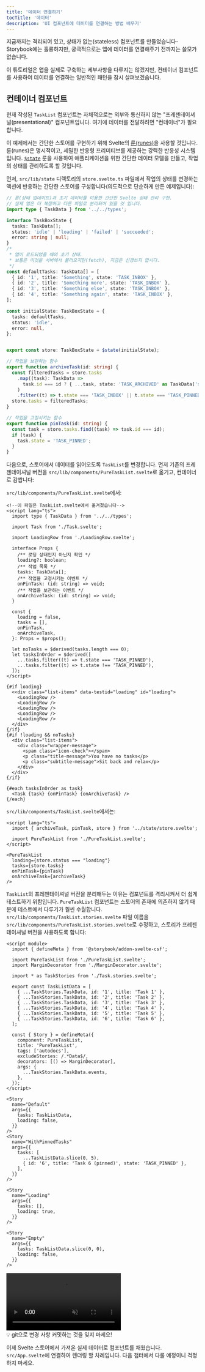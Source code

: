 ```yaml
---
title: '데이터 연결하기'
tocTitle: '데이터'
description: 'UI 컴포넌트에 데이터를 연결하는 방법 배우기'
---
```


지금까지는 격리되어 있고, 상태가 없는(stateless) 컴포넌트를 만들었습니다-Storybook에는 훌륭하지만, 궁극적으로는 앱에 데이터를 연결해주기 전까지는 쓸모가 없습니다.

이 튜토리얼은 앱을 실제로 구축하는 세부사항을 다루지는 않겠지만, 컨테이너 컴포넌트를 사용하여 데이터를 연결하는 일반적인 패턴을 잠시 살펴보겠습니다.

## 컨테이너 컴포넌트

현재 작성된 `TaskList` 컴포넌트는 자체적으로는 외부와 통신하지 않는 "프레젠테이셔널(presentational)" 컴포넌트입니다. 여기에 데이터를 전달하려면 "컨테이너"가 필요합니다.

이 예제에서는 간단한 스토어를 구현하기 위해 Svelte의 [룬(runes)](https://svelte.dev/docs/svelte/what-are-runes)을 사용할 것입니다. 룬(runes)은 명시적이고, 세밀한 반응형 프리미티브를 제공하는 강력한 반응성 시스템입니다. [`$state`](https://svelte.dev/docs/svelte/$state) 룬을 사용하여 애플리케이션을 위한 간단한 데이터 모델을 만들고, 작업의 상태를 관리하도록 할 것입니다.

먼저, `src/lib/state` 디렉토리의 `store.svelte.ts` 파일에서 작업의 상태를 변경하는 액션에 반응하는 간단한 스토어를 구성합니다(의도적으로 단순하게 만든 예제입니다):

```ts:title=src/lib/state/store.svelte.ts
// 룬(상태 업데이트)과 초기 데이터를 이용한 간단한 Svelte 상태 관리 구현.
// 실제 앱은 더 복잡하고 다른 파일로 분리되어 있을 것 입니다.
import type { TaskData } from '../../types';

interface TaskBoxState {
  tasks: TaskData[];
  status: 'idle' | 'loading' | 'failed' | 'succeeded';
  error: string | null;
}
/*
 * 앱이 로드되었을 때의 초기 상태.
 * 보통은 이것을 서버에서 불러오지만(fetch), 지금은 신경쓰지 맙시다.
 */
const defaultTasks: TaskData[] = [
  { id: '1', title: 'Something', state: 'TASK_INBOX' },
  { id: '2', title: 'Something more', state: 'TASK_INBOX' },
  { id: '3', title: 'Something else', state: 'TASK_INBOX' },
  { id: '4', title: 'Something again', state: 'TASK_INBOX' },
];

const initialState: TaskBoxState = {
  tasks: defaultTasks,
  status: 'idle',
  error: null,
};


export const store: TaskBoxState = $state(initialState);

// 작업을 보관하는 함수
export function archiveTask(id: string) {
  const filteredTasks = store.tasks
    .map((task): TaskData =>
      task.id === id ? { ...task, state: 'TASK_ARCHIVED' as TaskData['state'] } : task
    )
    .filter((t) => t.state === 'TASK_INBOX' || t.state === 'TASK_PINNED');
  store.tasks = filteredTasks;
}

// 작업을 고정시키는 함수
export function pinTask(id: string) {
  const task = store.tasks.find((task) => task.id === id);
  if (task) {
    task.state = 'TASK_PINNED';
  }
}
```

다음으로, 스토어에서 데이터를 읽어오도록 `TaskList`를 변경합니다. 먼저 기존의 프레젠테이셔널 버전을 `src/lib/components/PureTaskList.svelte`로 옮기고, 컨테이너로 감쌉니다:

`src/lib/components/PureTaskList.svelte`에서:

```html:title=src/lib/components/PureTaskList.svelte
<!--이 파일은 TaskList.svelte에서 옮겨졌습니다-->
<script lang="ts">
  import type { TaskData } from '../../types';

  import Task from './Task.svelte';

  import LoadingRow from './LoadingRow.svelte';

  interface Props {
    /** 로딩 상태인지 아닌지 확인 */
    loading?: boolean;
    /** 작업 목록 */
    tasks: TaskData[];
    /** 작업을 고정시키는 이벤트 */
    onPinTask: (id: string) => void;
    /** 작업을 보관하는 이벤트 */
    onArchiveTask: (id: string) => void;
  }

  const {
    loading = false,
    tasks = [],
    onPinTask,
    onArchiveTask,
  }: Props = $props();

  let noTasks = $derived(tasks.length === 0);
  let tasksInOrder = $derived([
    ...tasks.filter((t) => t.state === 'TASK_PINNED'),
    ...tasks.filter((t) => t.state !== 'TASK_PINNED'),
  ]);
</script>

{#if loading}
  <<div class="list-items" data-testid="loading" id="loading">
    <LoadingRow />
    <LoadingRow />
    <LoadingRow />
    <LoadingRow />
    <LoadingRow />
  </div>
{/if}
{#if !loading && noTasks}
  <div class="list-items">
    <div class="wrapper-message">
      <span class="icon-check"></span>
      <p class="title-message">You have no tasks</p>
      <p class="subtitle-message">Sit back and relax</p>
    </div>
  </div>
{/if}

{#each tasksInOrder as task}
  <Task {task} {onPinTask} {onArchiveTask} />
{/each}
```

`src/lib/components/TaskList.svelte`에서는:

```html:title=src/lib/components/TaskList.svelte
<script lang="ts">
  import { archiveTask, pinTask, store } from '../state/store.svelte';

  import PureTaskList from './PureTaskList.svelte';
</script>

<PureTaskList
  loading={store.status === "loading"}
  tasks={store.tasks}
  onPinTask={pinTask}
  onArchiveTask={archiveTask}
/>
```

`TaskList`의 프레젠테이셔널 버전을 분리해두는 이유는 컴포넌트를 격리시켜서 더 쉽게 테스트하기 위함입니다. `PureTaskList` 컴포넌트는 스토어의 존재에 의존하지 않기 때문에 테스트에서 다루기가 훨씬 수월합니다. `src/lib/components/TaskList.stories.svelte` 파일 이름을 `src/lib/components/PureTaskList.stories.svelte`로 수정하고, 스토리가 프레젠테이셔널 버전을 사용하도록 합니다:

```html:title=src/lib/components/PureTaskList.stories.svelte
<script module>
  import { defineMeta } from '@storybook/addon-svelte-csf';

  import PureTaskList from './PureTaskList.svelte';
  import MarginDecorator from './MarginDecorator.svelte';

  import * as TaskStories from './Task.stories.svelte';

  export const TaskListData = [
    { ...TaskStories.TaskData, id: '1', title: 'Task 1' },
    { ...TaskStories.TaskData, id: '2', title: 'Task 2' },
    { ...TaskStories.TaskData, id: '3', title: 'Task 3' },
    { ...TaskStories.TaskData, id: '4', title: 'Task 4' },
    { ...TaskStories.TaskData, id: '5', title: 'Task 5' },
    { ...TaskStories.TaskData, id: '6', title: 'Task 6' },
  ];

  const { Story } = defineMeta({
    component: PureTaskList,
    title: 'PureTaskList',
    tags: ['autodocs'],
    excludeStories: /.*Data$/,
    decorators: [() => MarginDecorator],
    args: {
      ...TaskStories.TaskData.events,
    },
  });
</script>

<Story
  name="Default"
  args={{
    tasks: TaskListData,
    loading: false,
  }}
/>
<Story
  name="WithPinnedTasks"
  args={{
    tasks: [
      ...TaskListData.slice(0, 5),
      { id: '6', title: 'Task 6 (pinned)', state: 'TASK_PINNED' },
    ],
  }}
/>

<Story
  name="Loading"
  args={{
    tasks: [],
    loading: true,
  }}
/>

<Story
  name="Empty"
  args={{
    tasks: TaskListData.slice(0, 0),
    loading: false,
  }}
/>
```

<video autoPlay muted playsInline loop>
  <source
    src="/intro-to-storybook/finished-puretasklist-states-9-0.mp4"
    type="video/mp4"
  />
</video>

<div class="aside">
💡 git으로 변경 사항 커밋하는 것을 잊지 마세요!
</div>

이제 Svelte 스토어에서 가져온 실제 데이터로 컴포넌트를 채웠습니다. `src/App.svelte`에 연결하여 렌더링 할 차례입니다. 다음 챕터에서 다룰 예정이니 걱정하지 마세요.
